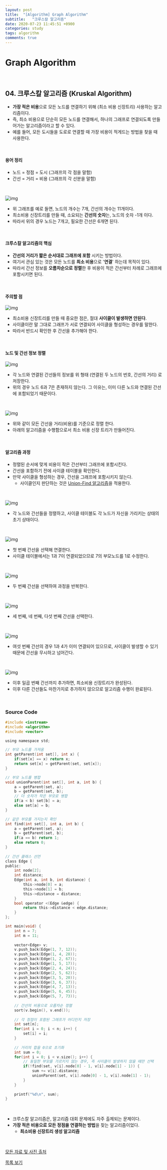 ```yaml
---
layout: post
title:  "[Algorithm] Graph Algorithm"
subtitle:   "크루스칼 알고리즘"
date: 2020-07-23 11:45:51 +0900
categories: study
tags: algorithm
comments: true
---
```


# Graph Algorithm

<br/>

## 04. 크루스칼 알고리즘 (Kruskal Algorithm)

* **가장 적은 비용**으로 모든 노드를 연결하기 위해 (최소 비용 신장트리) 사용하는 알고리즘이다.
* 즉, 최소 비용으로 단순히 모든 노드를 연결해서, 하나의 그래프로 연결되도록 만들어가는 알고리즘이라고 할 수 있다.
* 예를 들어, 모든 도시들을 도로로 연결할 때 가장 비용이 적게드는 방법을 찾을 때 사용한다.

<br/>

#### 용어 정리

* 노드 = 정점 = 도시 (그래프의 각 점을 말함)
* 간선 = 거리 = 비용 (그래프의 각 선분을 말함)

<br/>

![img](https://postfiles.pstatic.net/MjAxODAzMTdfNzAg/MDAxNTIxMjcyNDE3NTE1.Ki-KVLqicCbFoCCRLoPttAp9uywjN4Wr3dbQ8pDWUVcg.GkpaLLCxBKH87gQ-LTpUvkrHXlITKMgqlXATPzQghRYg.PNG.ndb796/image.png?type=w773)

* 위 그래프를 예로 들면, 노드의 개수는 7개, 간선의 개수는 11개이다.
* 최소비용 신장트리를 만들 때, 소요되는 **간선의 숫자**는, 노드의 숫자 -1개 이다.
* 따라서 위의 경우 노드는 7개고, 필요한 간선은 6개면 된다.

<br/>

#### 크루스칼 알고리즘의 핵심

* **간선의 거리가 짧은 순서대로 그래프에 포함** 시키는 방법이다.
* 여기서 관심 있는 것은 모든 노드를 **최소 비용**으로 '**연결**' 하는데 목적이 있다.
* 따라서 간선 정보를 **오름차순으로 정렬**한 후 비용이 적은 간선부터 차례로 그래프에 포함시키면 된다. 

<br/>

#### 주의할 점

![img](https://postfiles.pstatic.net/MjAxODAzMTdfMjUg/MDAxNTIxMjcxNzExNDc2.JOJ0EFAo1BuvQ02x0wMdUjjozrlHgsTXVB_g_J3Mhbgg.KjjBFTfWIbvSmMDm5XRaiQbOlUX8i-VHFzH4DwKI830g.PNG.ndb796/image.png?type=w773)

* 최소비용 신장트리를 만들 때 중요한 점은, 절대 **사이클이 발생하면 안된다**.
* 사이클이란 말 그대로 그래프가 서로 연결되어 사이클을 형성하는 경우를 말한다.
* 따라서 반드시 확인한 후 간선을 추가해야 한다.

<br/>

#### 노드 및 간선 정보 정렬

![img](https://postfiles.pstatic.net/MjAxODAzMTdfNjMg/MDAxNTIxMjcxNDAwMzI2.a7P0TK413KJxj7ekvhxVBBxhn3xUuOiN0tiWMgXhztog.rJmCIrBcC3F6pthX9VPbaqsVjzBeZw6r-XC9bGA0QhQg.PNG.ndb796/image.png?type=w773)

* 각 노드와 연결된 간선들의 정보를 위 형태 (연결된 두 노드의 번호, 간선의 거리) 로 저장한다.
* 위의 경우 노드 6과 7은 존재하지 않는다. 그 이유는, 이미 다른 노드와 연결된 간선에 포함되었기 때문이다.

<br/>

![img](https://postfiles.pstatic.net/MjAxODAzMTdfMTg3/MDAxNTIxMjcxNTI5NzM3.p2ITvXHnBQgWIC_fmSaAnwmZ4CbKzQO1eAFL7p7YXygg.t3lg0NLEaGdpZ8RyLf9q6_AictXPhR9SRZG2yn0C3asg.PNG.ndb796/image.png?type=w773)

* 위와 같이 모든 간선을 거리(비용)를 기준으로 정렬 한다.
* 아래의 알고리즘을 수행함으로서 최소 비용 신장 트리가 만들어진다.

<br/>

#### 알고리즘 과정

* 정렬된 순서에 맞게 비용이 작은 간선부터 그래프에 포함시킨다.
* 간선을 포함하기 전에 사이클 테이블을 확인한다.
* 만약 사이클을 형성하는 경우, 간선을 그래프에 포함시키지 않는다.
  * 사이클인지 판단하는 것은 [Union-Find 알고리즘](03_union-find.md)을 적용한다.

<br/>

![img](https://postfiles.pstatic.net/MjAxODAzMTdfMzcg/MDAxNTIxMjcxODkzNDA2.pYcapWvmsw6bTfAwGeEaU9To8t0m0Uk6mg-N9Kqws80g.9UbS7VxD5houNo4-ygtyG_5E1t5lRzAJ-NoDm_Cf370g.PNG.ndb796/image.png?type=w773)

* 각 노드와 간선들을 정렬하고, 사이클 테이블도 각 노드가 자신을 가리키는 상태의 초기 상태이다.

<br/>

![img](https://postfiles.pstatic.net/MjAxODAzMTdfMjgz/MDAxNTIxMjcyNTI3OTk4.hpVCLeefT8GT1Bf4ktRbWeUdICs5PRLoOkqEAj9UCskg.WDv-odAFO7Z7bloj8H8RgkImkpzB87lIWmJFsMNuAZIg.PNG.ndb796/image.png?type=w773)

* 첫 번째 간선을 선택해 연결한다.
* 사이클 테이블에서는 1과 7이 연결되었으므로 7의 부모노드를 1로 수정한다.

<br/>

![img](https://postfiles.pstatic.net/MjAxODAzMTdfMzAg/MDAxNTIxMjcyNTYzOTQx.xuD_xtC7f3xpOoEy-MJVYTXh-OqC4AEjzUJAGQgh54wg.y9DC8XAr0HJcJfseGNNh4MqTfA7dqgPvrMdkn2CqMFYg.PNG.ndb796/image.png?type=w773)

* 두 번째 간선을 선택하여 과정을 반복한다.

<br/>

![img](https://postfiles.pstatic.net/MjAxODAzMTdfMjE2/MDAxNTIxMjcyNjk5ODQx.ELST0EDElJpH_f2P4CFnYVwCI2e5XQz1XI0qphYCnuUg.9P8jgJ1S1T2O3n7_YAr7gnQA7L5n33zH4CSZ-gmJNHMg.PNG.ndb796/image.png?type=w773)

* 세 번째, 네 번째, 다섯 번째 간선을 선택한다.

<br/>

![img](https://postfiles.pstatic.net/MjAxODAzMTdfMTEw/MDAxNTIxMjcyNzE5Nzc1.1IfdyzZC6UAitlGk6ilwdQaBbQnmAHZx4AqTLvWfYXkg.vo2UjwY8ITHGwkGTm0p32G91P47wv1hZOm9f_8CQOPQg.PNG.ndb796/image.png?type=w773)

* 여섯 번째 간선의 경우 1과 4가 이미 연결되어 있으므로, 사이클이 발생할 수 있기 때문에 간선을 무시하고 넘어간다.

<br/>

![img](https://postfiles.pstatic.net/MjAxODAzMTdfMTIz/MDAxNTIxMjcyOTA4ODk0.PG3Bc_wVA48BSzis39faIOBvjeOPe5Pp69lEWUbQKUwg.hN5P05rlc1zdQW_nCs9hdfACL1ERmVgFkjuDReQxOWMg.PNG.ndb796/image.png?type=w773)

* 이후 일곱 번째 간선까지 추가하면, 최소비용 신장트리가 완성된다.
* 이후 다른 간선들도 마찬가지로 추가하지 않으므로 알고리즘 수행이 완료된다.

<br/>

### Source Code

```c
#include <iostream>
#include <algorithm>
#include <vector>

using namespace std;

// 부모 노드를 가져옴 
int getParent(int set[], int x) {
	if(set[x] == x) return x;
	return set[x] = getParent(set, set[x]);
} 

// 부모 노드를 병합 
void unionParent(int set[], int a, int b) {
	a = getParent(set, a);
	b = getParent(set, b);
	// 더 숫자가 작은 부모로 병합
	if(a < b) set[b] = a;
	else set[a] = b;
} 

// 같은 부모를 가지는지 확인
int find(int set[], int a, int b) {
	a = getParent(set, a);
	b = getParent(set, b);
	if(a == b) return 1;
	else return 0;
}
 
// 간선 클래스 선언 
class Edge {
public:
	int node[2];
	int distance;
	Edge(int a, int b, int distance) {
		this->node[0] = a;
		this->node[1] = b;
		this->distance = distance;
	}
	bool operator <(Edge &edge) {
		return this->distance < edge.distance;
	}
};

int main(void) {
	int n = 7;
	int m = 11;
	
	vector<Edge> v;
	v.push_back(Edge(1, 7, 12));
	v.push_back(Edge(1, 4, 28));
	v.push_back(Edge(1, 2, 67));
	v.push_back(Edge(1, 5, 17));
	v.push_back(Edge(2, 4, 24));
	v.push_back(Edge(2, 5, 62));
	v.push_back(Edge(3, 5, 20));
	v.push_back(Edge(3, 6, 37));
	v.push_back(Edge(4, 7, 13));
	v.push_back(Edge(5, 6, 45));
	v.push_back(Edge(5, 7, 73));
	
	// 간선의 비용으로 오름차순 정렬 
	sort(v.begin(), v.end());
	
	// 각 정점이 포함된 그래프가 어디인지 저장 
	int set[n];
	for(int i = 0; i < n; i++) {
		set[i] = i;
	}
	
	// 거리의 합을 0으로 초기화 
	int sum = 0;
	for(int i = 0; i < v.size(); i++) {
		// 동일한 부모를 가르키지 않는 경우, 즉 사이클이 발생하지 않을 때만 선택 
		if(!find(set, v[i].node[0] - 1, v[i].node[1] - 1)) {
			sum += v[i].distance; 
			unionParent(set, v[i].node[0] - 1, v[i].node[1] - 1);
		}
	}
	
	printf("%d\n", sum);
}
```

<br/>

* 크루스칼 알고리즘은, 알고리즘 대회 문제에도 자주 출제되는 문제이다.
* **가장 적은 비용으로 모든 정점을 연결하는 방법**을 찾는 알고리즘이었다.
  * **최소비용 신장트리 생성 알고리즘**

<br/>

[모든 자료 및 사진 출처](https://blog.naver.com/PostView.nhn?blogId=ndb796&logNo=221230994142&parentCategoryNo=&categoryNo=&viewDate=&isShowPopularPosts=false&from=postView)

[목록 보기](../README.md)